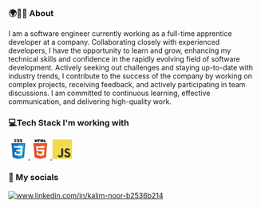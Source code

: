 

### 🌍👨‍🎓 About
I am a software engineer currently working as a full-time apprentice developer at a company. Collaborating closely with experienced developers, I have the opportunity to learn and grow, enhancing my technical skills and confidence in the rapidly evolving field of software development. Actively seeking out challenges and staying up-to-date with industry trends, I contribute to the success of the company by working on complex projects, receiving feedback, and actively participating in team discussions. I am committed to continuous learning, effective communication, and delivering high-quality work.

### 💻Tech Stack I'm working with
<p align="left"> <a href="https://www.w3schools.com/css/" target="_blank" rel="noreferrer"> <img src="https://raw.githubusercontent.com/devicons/devicon/master/icons/css3/css3-original-wordmark.svg" alt="css3" width="40" height="40"/> </a> <a href="https://www.w3.org/html/" target="_blank" rel="noreferrer"> <img src="https://raw.githubusercontent.com/devicons/devicon/master/icons/html5/html5-original-wordmark.svg" alt="html5" width="40" height="40"/> </a> <a href="https://developer.mozilla.org/en-US/docs/Web/JavaScript" target="_blank" rel="noreferrer"> <img src="https://raw.githubusercontent.com/devicons/devicon/master/icons/javascript/javascript-original.svg" alt="javascript" width="40" height="40"/> </a> </p>

### 📲 My socials
<a href="https://linkedin.com/in/www.linkedin.com/in/kalim-noor-b2536b214" target="blank"><img align="center" src="https://raw.githubusercontent.com/rahuldkjain/github-profile-readme-generator/master/src/images/icons/Social/linked-in-alt.svg" alt="www.linkedin.com/in/kalim-noor-b2536b214" height="30" width="40" /></a>
</p>
